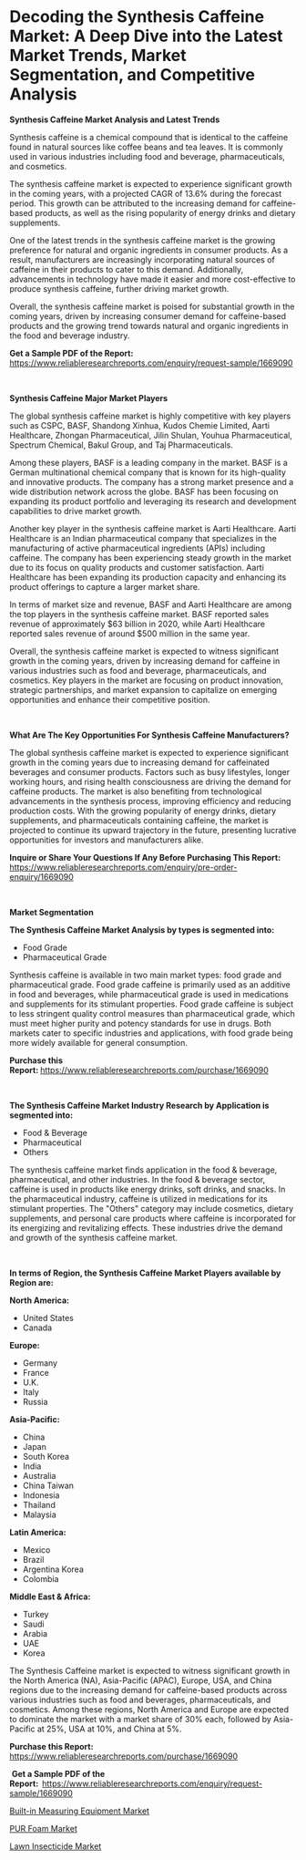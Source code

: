 <p><h1>Decoding the Synthesis Caffeine Market: A Deep Dive into the Latest Market Trends, Market Segmentation, and Competitive Analysis</h1></p><p><strong>Synthesis Caffeine Market Analysis and Latest Trends</strong></p>
<p><p>Synthesis caffeine is a chemical compound that is identical to the caffeine found in natural sources like coffee beans and tea leaves. It is commonly used in various industries including food and beverage, pharmaceuticals, and cosmetics.</p><p>The synthesis caffeine market is expected to experience significant growth in the coming years, with a projected CAGR of 13.6% during the forecast period. This growth can be attributed to the increasing demand for caffeine-based products, as well as the rising popularity of energy drinks and dietary supplements.</p><p>One of the latest trends in the synthesis caffeine market is the growing preference for natural and organic ingredients in consumer products. As a result, manufacturers are increasingly incorporating natural sources of caffeine in their products to cater to this demand. Additionally, advancements in technology have made it easier and more cost-effective to produce synthesis caffeine, further driving market growth.</p><p>Overall, the synthesis caffeine market is poised for substantial growth in the coming years, driven by increasing consumer demand for caffeine-based products and the growing trend towards natural and organic ingredients in the food and beverage industry.</p></p>
<p><strong>Get a Sample PDF of the Report:&nbsp;</strong> <a href="https://www.reliableresearchreports.com/enquiry/request-sample/1669090">https://www.reliableresearchreports.com/enquiry/request-sample/1669090</a></p>
<p>&nbsp;</p>
<p><strong>Synthesis Caffeine Major Market Players</strong></p>
<p><p>The global synthesis caffeine market is highly competitive with key players such as CSPC, BASF, Shandong Xinhua, Kudos Chemie Limited, Aarti Healthcare, Zhongan Pharmaceutical, Jilin Shulan, Youhua Pharmaceutical, Spectrum Chemical, Bakul Group, and Taj Pharmaceuticals. </p><p>Among these players, BASF is a leading company in the market. BASF is a German multinational chemical company that is known for its high-quality and innovative products. The company has a strong market presence and a wide distribution network across the globe. BASF has been focusing on expanding its product portfolio and leveraging its research and development capabilities to drive market growth.</p><p>Another key player in the synthesis caffeine market is Aarti Healthcare. Aarti Healthcare is an Indian pharmaceutical company that specializes in the manufacturing of active pharmaceutical ingredients (APIs) including caffeine. The company has been experiencing steady growth in the market due to its focus on quality products and customer satisfaction. Aarti Healthcare has been expanding its production capacity and enhancing its product offerings to capture a larger market share.</p><p>In terms of market size and revenue, BASF and Aarti Healthcare are among the top players in the synthesis caffeine market. BASF reported sales revenue of approximately $63 billion in 2020, while Aarti Healthcare reported sales revenue of around $500 million in the same year.</p><p>Overall, the synthesis caffeine market is expected to witness significant growth in the coming years, driven by increasing demand for caffeine in various industries such as food and beverage, pharmaceuticals, and cosmetics. Key players in the market are focusing on product innovation, strategic partnerships, and market expansion to capitalize on emerging opportunities and enhance their competitive position.</p></p>
<p>&nbsp;</p>
<p><strong>What Are The Key Opportunities For Synthesis Caffeine Manufacturers?</strong></p>
<p><p>The global synthesis caffeine market is expected to experience significant growth in the coming years due to increasing demand for caffeinated beverages and consumer products. Factors such as busy lifestyles, longer working hours, and rising health consciousness are driving the demand for caffeine products. The market is also benefiting from technological advancements in the synthesis process, improving efficiency and reducing production costs. With the growing popularity of energy drinks, dietary supplements, and pharmaceuticals containing caffeine, the market is projected to continue its upward trajectory in the future, presenting lucrative opportunities for investors and manufacturers alike.</p></p>
<p><strong>Inquire or Share Your Questions If Any Before Purchasing This Report:</strong> <a href="https://www.reliableresearchreports.com/enquiry/pre-order-enquiry/1669090">https://www.reliableresearchreports.com/enquiry/pre-order-enquiry/1669090</a></p>
<p>&nbsp;</p>
<p><strong>Market Segmentation</strong></p>
<p><strong>The Synthesis Caffeine Market Analysis by types is segmented into:</strong></p>
<p><ul><li>Food Grade</li><li>Pharmaceutical Grade</li></ul></p>
<p><p>Synthesis caffeine is available in two main market types: food grade and pharmaceutical grade. Food grade caffeine is primarily used as an additive in food and beverages, while pharmaceutical grade is used in medications and supplements for its stimulant properties. Food grade caffeine is subject to less stringent quality control measures than pharmaceutical grade, which must meet higher purity and potency standards for use in drugs. Both markets cater to specific industries and applications, with food grade being more widely available for general consumption.</p></p>
<p><strong>Purchase this Report:&nbsp;</strong><a href="https://www.reliableresearchreports.com/purchase/1669090">https://www.reliableresearchreports.com/purchase/1669090</a></p>
<p>&nbsp;</p>
<p><strong>The Synthesis Caffeine Market Industry Research by Application is segmented into:</strong></p>
<p><ul><li>Food & Beverage</li><li>Pharmaceutical</li><li>Others</li></ul></p>
<p><p>The synthesis caffeine market finds application in the food & beverage, pharmaceutical, and other industries. In the food & beverage sector, caffeine is used in products like energy drinks, soft drinks, and snacks. In the pharmaceutical industry, caffeine is utilized in medications for its stimulant properties. The "Others" category may include cosmetics, dietary supplements, and personal care products where caffeine is incorporated for its energizing and revitalizing effects. These industries drive the demand and growth of the synthesis caffeine market.</p></p>
<p>&nbsp;</p>
<p><strong>In terms of Region, the Synthesis Caffeine Market Players available by Region are:</strong></p>
<p>
    <p> <strong> North America: </strong>
        <ul>
            <li>United States</li>
            <li>Canada</li>
        </ul>
        </p> 
    <p> <strong> Europe: </strong>
        <ul>
            <li>Germany</li>
            <li>France</li>
            <li>U.K.</li>
            <li>Italy</li>
            <li>Russia</li>
        </ul>
        </p> 
    <p> <strong> Asia-Pacific: </strong>
        <ul>
            <li>China</li>
            <li>Japan</li>
            <li>South Korea</li>
            <li>India</li>
            <li>Australia</li>
            <li>China Taiwan</li>
            <li>Indonesia</li>
            <li>Thailand</li>
            <li>Malaysia</li>
        </ul>
        </p> 
    <p> <strong> Latin America: </strong>
        <ul>
            <li>Mexico</li>
            <li>Brazil</li>
            <li>Argentina Korea</li>
            <li>Colombia</li>
        </ul>
        </p> 
    <p> <strong> Middle East & Africa: </strong>
        <ul>
            <li>Turkey</li>
            <li>Saudi</li>
            <li>Arabia</li>
            <li>UAE</li>
            <li>Korea</li>
        </ul>
    </p>
    </p>
<p><p>The Synthesis Caffeine market is expected to witness significant growth in the North America (NA), Asia-Pacific (APAC), Europe, USA, and China regions due to the increasing demand for caffeine-based products across various industries such as food and beverages, pharmaceuticals, and cosmetics. Among these regions, North America and Europe are expected to dominate the market with a market share of 30% each, followed by Asia-Pacific at 25%, USA at 10%, and China at 5%.</p></p>
<p><strong>Purchase this Report: </strong><a href="https://www.reliableresearchreports.com/purchase/1669090">https://www.reliableresearchreports.com/purchase/1669090</a></p>
<p>&nbsp;<strong>Get a Sample PDF of the Report:&nbsp;&nbsp;</strong><a href="https://www.reliableresearchreports.com/enquiry/request-sample/1669090">https://www.reliableresearchreports.com/enquiry/request-sample/1669090</a></p>
<p><strong></strong></p>
<p><p><a href="https://view.publitas.com/reportprime-1/built-in-measuring-equipment-market-size-share-trends-analysis-report-by-application-regional-outlook-competitive-strategies-and-segment-forecasts-2023-2030/">Built-in Measuring Equipment Market</a></p><p><a href="https://github.com/RichRobinson5/Market-Research-Report-List-4/blob/main/pur-foam-market.md">PUR Foam Market</a></p><p><a href="https://github.com/gdfhhhj/Market-Research-Report-List-3/blob/main/lawn-insecticide-market.md">Lawn Insecticide Market</a></p></p>
